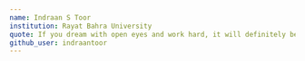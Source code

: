 ```yaml
---
name: Indraan S Toor
institution: Rayat Bahra University
quote: If you dream with open eyes and work hard, it will definitely become true
github_user: indraantoor
---
```

